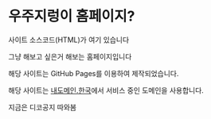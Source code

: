 # 우주지렁이 홈페이지?
사이트 소스코드(HTML)가 여기 있습니다

그냥 해보고 싶은거 해보는 홈페이지입니다

해당 사이트는 GitHub Pages를 이용하여 제작되었습니다.

해당 사이트는 [내도메인.한국](%EB%82%B4%EB%8F%84%EB%A9%94%EC%9D%B8.%ED%95%9C%EA%B5%AD)에서 서비스 중인 도메인을 사용합니다.

지금은 디코공지 따와봄
